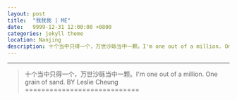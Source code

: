 ```yaml
---
layout: post
title:  "我我我 | ME"
date:   9999-12-31 12:00:00 +0800
categories: jekyll theme
location: Nanjing
description: 十个当中只得一个，万世沙砾当中一颗。I'm one out of a million. One grain of sand.
---
```

---


>十个当中只得一个，万世沙砾当中一颗。I'm one out of a million. One grain of sand.
>BY Leslie Cheung
============================
